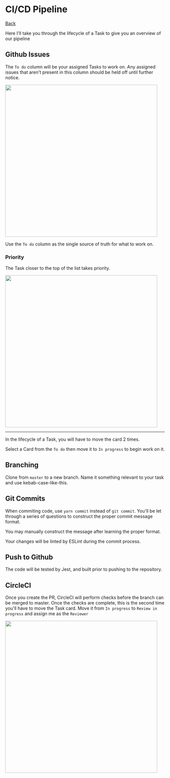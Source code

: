 # CI/CD Pipeline

[Back](../../README.md)

Here I'll take you through the lifecycle of a Task to give you an overview of our pipeline

## Github Issues

The `To do` column will be your assigned Tasks to work on. Any assigned issues that aren't present in this column should be held off until further notice.

<img src="https://codelab.sfo2.digitaloceanspaces.com/docs/workflow/github-project-board.png" width="480">

Use the `To do` column as the single source of truth for what to work on.

### Priority

The Task closer to the top of the list takes priority.

<img src="https://codelab.sfo2.digitaloceanspaces.com/docs/workflow/github-project-priority.png" width="480">

---

In the lifecycle of a Task, you will have to move the card 2 times.

Select a Card from the `To do` then move it to `In progress` to begin work on it.

<!-- ### Second Time

After completing the task, create a Pull Request & move the Task to `Review in progress` -->
## Branching

Clone from `master` to a new branch. Name it something relevant to your task and use kebab-case-like-this.

## Git Commits

When commiting code, use `yarn commit` instead of `git commit`. You'll be let through a series of questions to construct the proper commit message format.

You may manually construct the message after learning the proper format.

Your changes will be linted by ESLint during the commit process.

## Push to Github

The code will be tested by Jest, and built prior to pushing to the repository.

## CircleCI

Once you create the PR, CircleCI will perform checks before the branch can be merged to master. Once the checks are complete, this is the second time you'll have to move the Task card. Move it from `In progress` to `Review in progress` and assign me as the `Reviewer`

<img src="https://codelab.sfo2.digitaloceanspaces.com/docs/workflow/github-project-reviewers.png" width="480">



